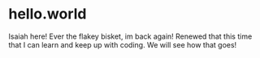 # hello.world

Isaiah here! Ever the flakey bisket, im back again! Renewed that this time that I can learn and keep up with coding. 
We will see how that goes! 

